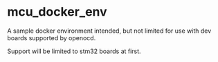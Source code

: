 # mcu_docker_env
A sample docker environment intended, but not limited for use with dev boards supported by openocd.

Support will be limited to stm32 boards at first. 
